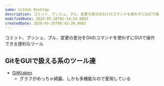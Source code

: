```yaml
---
name: GitHub Desktop
description: コミット、プッシュ、プル、変更の差分をGitのコマンドを使わずにGUIで操作できる便利なツール
modifiedDate: 2020-05-28T02:14:54.000Z
createdDate: 2020-05-25T08:43:30.000Z
---
```


コミット、プッシュ、プル、変更の差分をGitのコマンドを使わずにGUIで操作できる便利なツール

## GitをGUIで扱える系のツール達

- [GitKraken](https://www.gitkraken.com/)
  - グラフがめっちゃ綺麗、しかも多機能なので愛用している
